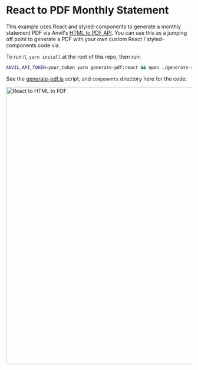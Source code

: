 # React to PDF Monthly Statement

This example uses React and styled-components to generate a monthly statement PDF via Anvil's [HTML to PDF API](https://www.useanvil.com/docs/api/generate-pdf#html--css-to-pdf). You can use this as a jumping off point to generate a PDF with your own custom React / styled-components code via.

To run it, `yarn install` at the root of this repo, then run:

```sh
ANVIL_API_TOKEN=your_token yarn generate-pdf:react && open ./generate-react.output.pdf
```

See the [generate-pdf.js](./generate-pdf.js) script, and `components` directory here for the code.

<img width="754" alt="React to HTML to PDF" src="https://user-images.githubusercontent.com/69169/129096427-c32ed4f1-bb7b-4bda-86df-830f9f18a690.png">
